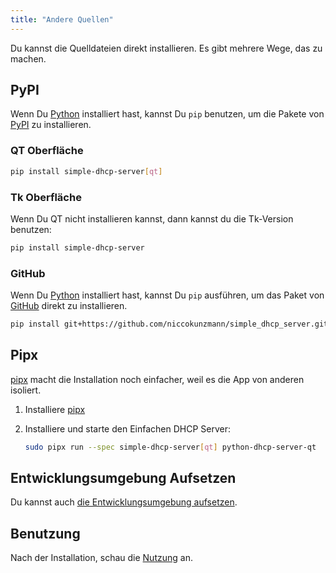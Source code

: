 ```yaml
---
title: "Andere Quellen"
---
```


Du kannst die Quelldateien direkt installieren. Es gibt mehrere Wege, das zu
machen.

## PyPI

Wenn Du [Python] installiert hast, kannst Du `pip` benutzen, um die Pakete von
[PyPI] zu installieren.

### QT Oberfläche

```sh
pip install simple-dhcp-server[qt]
```

### Tk Oberfläche

Wenn Du QT nicht installieren kannst, dann kannst du die Tk-Version benutzen:

```sh
pip install simple-dhcp-server
```

### GitHub

Wenn Du [Python] installiert hast, kannst Du `pip` ausführen, um das Paket von
[GitHub] direkt zu installieren.

```sh
pip install git+https://github.com/niccokunzmann/simple_dhcp_server.git
```

## Pipx

[pipx] macht die Installation noch einfacher, weil es die App von anderen
isoliert.

1. Installiere [pipx]
2. Installiere und starte den Einfachen DHCP Server:

    ```sh
    sudo pipx run --spec simple-dhcp-server[qt] python-dhcp-server-qt  
    ```

## Entwicklungsumgebung Aufsetzen

Du kannst auch [die Entwicklungsumgebung aufsetzen][4].

## Benutzung

Nach der Installation, schau die [Nutzung][3] an.

[Python]: https://www.python.org/
[PyPI]: https://pypi.org/project/simple-dhcp-server/
[GitHub]: https://github.com/niccokunzmann/simple_dhcp_server/
[3]: /usage/cmd.md
[pipx]: https://pipx.pypa.io/stable/installation/
[4]: ../develop
